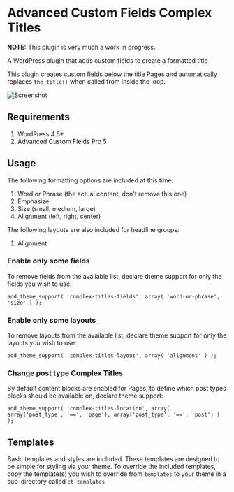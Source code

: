 # Advanced Custom Fields Complex Titles
**NOTE:** This plugin is very much a work in progress.

A WordPress plugin that adds custom fields to create a formatted title

This plugin creates custom fields below the title Pages and automatically replaces `the_title()` when called from inside the loop.

![Screenshot](/../gh-pages/screenshot.png?raw=true "Advanced Custom Fields Complex Titles")

## Requirements

1. WordPress 4.5+
2. Advanced Custom Fields Pro 5

## Usage
The following formatting options are included at this time:

1. Word or Phrase (the actual content, don't remove this one)
1. Emphasize
2. Size (small, medium, large)
3. Alignment (left, right, center)

The following layouts are also included for headline groups:

1. Alignment

### Enable only some fields
To remove fields from the available list, declare theme support for only the fields you wish to use:
````
add_theme_support( 'complex-titles-fields', array( 'word-or-phrase', 'size' ) );
````

### Enable only some layouts
To remove layouts from the available list, declare theme support for only the layouts you wish to use:
````
add_theme_support( 'complex-titles-layout', array( 'alignment' ) );
````

### Change post type Complex Titles
By default content blocks are enabled for Pages, to define which post types blocks should be available on, declare theme support:

````
add_theme_support( 'complex-titles-location', array( array('post_type', '==', 'page'), array('post_type', '==', 'post') ) );
````

## Templates
Basic templates and styles are included. These templates are designed to be simple for styling via your theme. To override the included templates, copy the template(s) you wish to override from `templates` to your theme in a sub-directory called `ct-templates`
